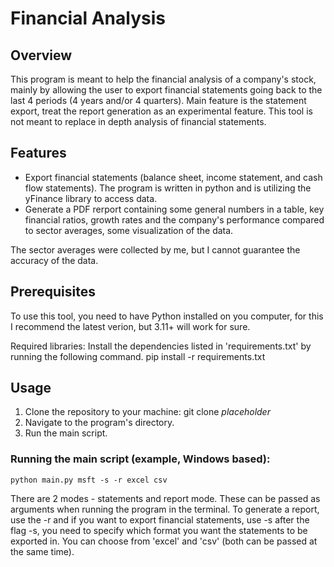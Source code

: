 # Financial Analysis

## Overview

This program is meant to help the financial analysis of a company's stock, mainly by allowing the user to export financial statements going back to the last 4 periods (4 years and/or 4 quarters).
Main feature is the statement export, treat the report generation as an experimental feature.
This tool is not meant to replace in depth analysis of financial statements.

## Features

 - Export financial statements (balance sheet, income statement, and cash flow statements). The program is written in python and is utilizing the yFinance library to access data.
 - Generate a PDF rerport containing some general numbers in a table, key financial ratios, growth rates and the company's performance compared to sector averages, some visualization of the data. 
 
 The sector averages were collected by me, but I cannot guarantee the accuracy of the data.

## Prerequisites

To use this tool, you need to have Python installed on you computer, for this I recommend the latest verion, but 3.11+ will work for sure.

Required libraries: Install the dependencies listed in 'requirements.txt' by running the following command.
    pip install -r requirements.txt

## Usage

1. Clone the repository to your machine:
    git clone *placeholder*
2. Navigate to the program's directory.
3. Run the main script.

### Running the main script (example, Windows based):

    python main.py msft -s -r excel csv

There are 2 modes - statements and report mode. These can be passed as arguments when running the program in the terminal.
To generate a report, use the 
    -r 
and if you want to export financial statements, use
    -s
after the flag -s, you need to specify which format you want the statements to be exported in. You can choose from 'excel' and 'csv' (both can be passed at the same time).


